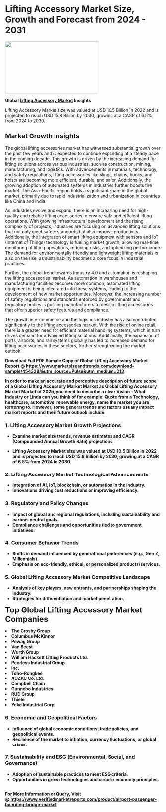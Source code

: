 <H1>Lifting Accessory Market Size, Growth and Forecast from 2024 - 2031</H1><img class="aligncenter size-medium wp-image-584254" src="https://thirdeyenews.in/wp-content/uploads/2024/09/Global-Market-Research-300x168.jpeg" alt="" width="300" height="168" /><p><strong>Global&nbsp;<a href="https://www.marketsizeandtrends.com/download-sample/454328/&amp;utm_source=Pulse&amp;utm_medium=213">Lifting Accessory Market</a> Insights</strong></p><p>Lifting Accessory Market size was valued at USD 10.5 Billion in 2022 and is projected to reach USD 15.8 Billion by 2030, growing at a CAGR of 6.5% from 2024 to 2030.</p><p><h2>Market Growth Insights</h2> <p>The global lifting accessories market has witnessed substantial growth over the past few years and is expected to continue expanding at a steady pace in the coming decade. This growth is driven by the increasing demand for lifting solutions across various industries, such as construction, mining, manufacturing, and logistics. With advancements in materials, technology, and safety regulations, lifting accessories like slings, chains, hooks, and hoists are becoming more efficient, durable, and safer. Additionally, the growing adoption of automated systems in industries further boosts the market. The Asia-Pacific region holds a significant share in the global market, primarily due to rapid industrialization and urbanization in countries like China and India.</p> <p><strong></strong></p> <p>As industries evolve and expand, there is an increasing need for high-quality and reliable lifting accessories to ensure safe and efficient lifting operations. With growing infrastructural development and the rising complexity of projects, industries are focusing on advanced lifting solutions that not only meet safety standards but also improve productivity. Additionally, the integration of smart lifting equipment with sensors and IoT (Internet of Things) technology is fueling market growth, allowing real-time monitoring of lifting operations, reducing risks, and optimizing performance. The demand for environmentally friendly and lightweight lifting materials is also on the rise, as sustainability becomes a core focus in industrial practices.</p> <p>Further, the global trend towards Industry 4.0 and automation is reshaping the lifting accessories market. As automation in warehouses and manufacturing facilities becomes more common, automated lifting equipment is being integrated into these systems, leading to the development of new market opportunities. Moreover, the increasing number of safety regulations and standards enforced by governments and regulatory bodies is pushing manufacturers to design lifting accessories that offer superior safety features and compliance.</p> <p>The growth in e-commerce and the logistics industry has also contributed significantly to the lifting accessories market. With the rise of online retail, there is a greater need for efficient material handling systems, which in turn drives demand for advanced lifting solutions. Additionally, the expansion of ports, airports, and rail systems globally has led to increased demand for lifting accessories in these sectors, further strengthening the market outlook.</p> <p><strong></p><p><span class=""><strong>Download Full PDF Sample Copy of Global Lifting Accessory Market Report</strong> @ <a href="https://www.marketsizeandtrends.com/download-sample/454328/&amp;utm_source=Pulse&amp;utm_medium=213" target="_blank">https://www.marketsizeandtrends.com/download-sample/454328/&amp;utm_source=Pulse&amp;utm_medium=213</a></span></p><p>In order to make an accurate and perceptive description of future scope of a Global&nbsp;Lifting Accessory Market Market as Global&nbsp;Lifting Accessory Market Market of 2025, you need to describe a clear Vision &ndash; What Industry or Linda can you think of for example: Quote from a Technology, healthcare, automotive, renewable energy, name the market you are Reffering to. However, some general trends and factors usually impact market reports and their future outlook include:</p><h3>1.&nbsp;<strong>Lifting Accessory Market Growth Projections</strong></h3><ul><li>Examine market size trends, revenue estimates and CAGR (Compounded Annual Growth Rate) projections.</li><li><p>Lifting Accessory Market size was valued at USD 10.5 Billion in 2022 and is projected to reach USD 15.8 Billion by 2030, growing at a CAGR of 6.5% from 2024 to 2030.</p></li></ul><h3>2.&nbsp;<strong>Lifting Accessory Market Technological Advancements</strong></h3><ul><li>Integration of AI, IoT, blockchain, or automation in the industry.</li><li>Innovations driving cost reductions or improving efficiency.</li></ul><h3>3.&nbsp;<strong>Regulatory and Policy Changes</strong></h3><ul><li>Impact of global and regional regulations, including sustainability and carbon-neutral goals.</li><li>Compliance challenges and opportunities tied to government initiatives.</li></ul><h3>4.&nbsp;<strong>Consumer Behavior Trends</strong></h3><ul><li>Shifts in demand influenced by generational preferences (e.g., Gen Z, Millennials).</li><li>Emphasis on eco-friendly, ethical, or personalized products/services.</li></ul><h3>5.&nbsp;<strong>Global Lifting Accessory Market Competitive Landscape</strong></h3><ul><li>Analysis of key players, new entrants, and partnerships shaping the industry.</li><li>Strategies for differentiation and market penetration.</li></ul><p data-pm-slice="1 1 []"><span style="color: inherit; font-family: inherit; font-size: 25px;">Top Global Lifting Accessory Market Companies</span></p><div class="" data-test-id=""><p><li>The Crosby Group</li><li> Columbus McKinnon</li><li> Pewag Group</li><li> Van Beest</li><li> Wurth Group</li><li> William Hackett Lifting Products Ltd.</li><li> Peerless Industrial Group</li><li> Inc.</li><li> Toho-Rongkee</li><li> AUZAC Co. Ltd.</li><li> Campbell Chain</li><li> Gunnebo Industries</li><li> RUD Group</li><li> Thiele</li><li> Yoke Industrial Corp</li></p></div><h3>6.&nbsp;<strong>Economic and Geopolitical Factors</strong></h3><ul><li>Influence of global economic conditions, trade policies, and geopolitical events.</li><li>Resilience of the market to inflation, currency fluctuations, or global crises.</li></ul><h3>7.&nbsp;<strong>Sustainability and ESG (Environmental, Social, and Governance)</strong></h3><ul><li>Adoption of sustainable practices to meet ESG criteria.</li><li>Opportunities in green technologies and circular economy principles.</li></ul><h2><strong style="font-size: 14px;">For More Information or Query, Visit @&nbsp;</strong><a style="background-color: #ffffff; font-size: 14px;" href="https://www.marketsizeandtrends.com/report/lifting-accessory-market/" target="_blank">https://www.verifiedmarketreports.com/product/airport-passenger-boarding-bridge-market</a></h2>
